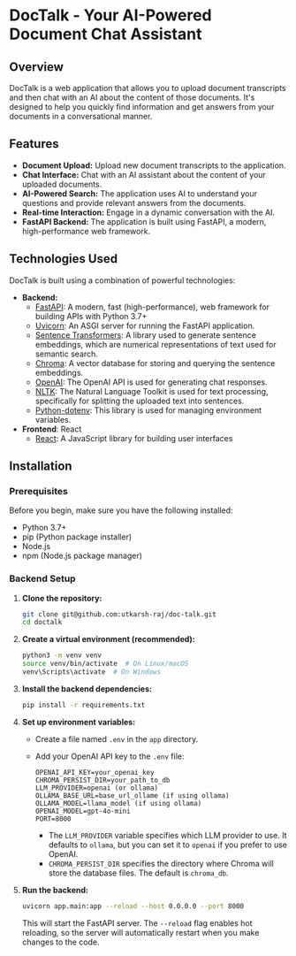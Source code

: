 # DocTalk - Your AI-Powered Document Chat Assistant

## Overview

DocTalk is a web application that allows you to upload document transcripts and then chat with an AI about the content of those documents. It's designed to help you quickly find information and get answers from your documents in a conversational manner.

## Features

* **Document Upload:** Upload new document transcripts to the application.
* **Chat Interface:** Chat with an AI assistant about the content of your uploaded documents.
* **AI-Powered Search:** The application uses AI to understand your questions and provide relevant answers from the documents.
* **Real-time Interaction:** Engage in a dynamic conversation with the AI.
* **FastAPI Backend:** The application is built using FastAPI, a modern, high-performance web framework.

## Technologies Used

DocTalk is built using a combination of powerful technologies:

* **Backend:**
    * [FastAPI](https://fastapi.tiangolo.com/): A modern, fast (high-performance), web framework for building APIs with Python 3.7+
    * [Uvicorn](https://www.uvicorn.org/): An ASGI server for running the FastAPI application.
    * [Sentence Transformers](https://www.sbert.net/): A library used to generate sentence embeddings, which are numerical representations of text used for semantic search.
    * [Chroma](https://www.trychroma.com/): A vector database for storing and querying the sentence embeddings.
    * [OpenAI](https://openai.com/): The OpenAI API is used for generating chat responses.
    * [NLTK](https://www.nltk.org/): The Natural Language Toolkit is used for text processing, specifically for splitting the uploaded text into sentences.
    * [Python-dotenv](https://github.com/theskumar/python-dotenv): This library is used for managing environment variables.
* **Frontend**: React
    * [React](https://react.dev/): A JavaScript library for building user interfaces

## Installation

### Prerequisites

Before you begin, make sure you have the following installed:

* Python 3.7+
* pip (Python package installer)
* Node.js
* npm (Node.js package manager)

### Backend Setup

1.  **Clone the repository:**

    ```bash
    git clone git@github.com:utkarsh-raj/doc-talk.git
    cd doctalk
    ```

2.  **Create a virtual environment (recommended):**

    ```bash
    python3 -m venv venv
    source venv/bin/activate  # On Linux/macOS
    venv\Scripts\activate  # On Windows
    ```

3.  **Install the backend dependencies:**

    ```bash
    pip install -r requirements.txt
    ```

4.  **Set up environment variables:**

    * Create a file named `.env` in the `app` directory.
    * Add your OpenAI API key to the `.env` file:

        ```
        OPENAI_API_KEY=your_openai_key
        CHROMA_PERSIST_DIR=your_path_to_db
        LLM_PROVIDER=openai (or ollama)
        OLLAMA_BASE_URL=base_url_ollame (if using ollama)
        OLLAMA_MODEL=llama_model (if using ollama)
        OPENAI_MODEL=gpt-4o-mini
        PORT=8000

        ```

        * The `LLM_PROVIDER` variable specifies which LLM provider to use. It defaults to `ollama`, but you can set it to `openai` if you prefer to use OpenAI.
        * `CHROMA_PERSIST_DIR` specifies the directory where Chroma will store the database files. The default is `chroma_db`.

5.  **Run the backend:**

    ```bash
    uvicorn app.main:app --reload --host 0.0.0.0 --port 8000
    ```

    This will start the FastAPI server. The `--reload` flag enables hot reloading, so the server will automatically restart when you make changes to the code.
